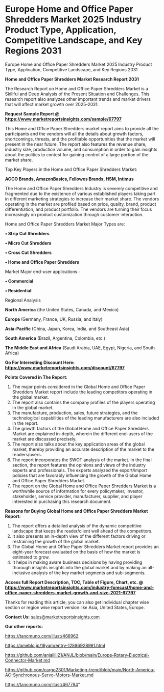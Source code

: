 # Europe Home and Office Paper Shredders Market 2025 Industry Product Type, Application, Competitive Landscape, and Key Regions 2031
Europe Home and Office Paper Shredders Market 2025 Industry Product Type, Application, Competitive Landscape, and Key Regions 2031

<strong>Home and Office Paper Shredders Market Research Report 2031</strong>

The Research Report on Home and Office Paper Shredders Market is a Skillful and Deep Analysis of the Present Situation and Challenges. This research report also analyzes other important trends and market drivers that will affect market growth over 2025-2031.

<strong>Request Sample Report @ <a href=https://www.marketreportsinsights.com/sample/67797>https://www.marketreportsinsights.com/sample/67797</a></strong>

This Home and Office Paper Shredders market report aims to provide all the participants and the vendors will all the details about growth factors, shortcomings, threats, and the profitable opportunities that the market will present in the near future. The report also features the revenue share, industry size, production volume, and consumption in order to gain insights about the politics to contest for gaining control of a large portion of the market share.

Top Key Players in the Home and Office Paper Shredders Market:

<strong>ACCO Brands, AmazonBasics, Fellowes Brands, HSM, Intimus</strong>

The Home and Office Paper Shredders Industry is severely competitive and fragmented due to the existence of various established players taking part in different marketing strategies to increase their market share. The vendors operating in the market are profiled based on price, quality, brand, product differentiation, and product portfolio. The vendors are turning their focus increasingly on product customization through customer interaction.

Home and Office Paper Shredders Market Major Types are:

<strong>• Strip Cut Shredders

• Micro Cut Shredders

• Cross Cut Shredders

• Home and Office Paper Shredders</strong>

Market Major end-user applications :

<strong>• Commercial

• Residential</strong>

Regional Analysis

</u><strong><b>North America</b></strong> (the United States, Canada, and Mexico)

<strong><b>Europe </b></strong>(Germany, France, UK, Russia, and Italy)

<strong><b>Asia-Pacific</b></strong> (China, Japan, Korea, India, and Southeast Asia)

<strong><b>South America</b></strong> (Brazil, Argentina, Colombia, etc.)

<strong><b>The Middle East and Africa</b></strong> (Saudi Arabia, UAE, Egypt, Nigeria, and South Africa)

<strong>Go For Interesting Discount Here: <a href=https://www.marketreportsinsights.com/discount/67797>https://www.marketreportsinsights.com/discount/67797</a></strong>

<strong>Points Covered in The Report:</strong>
<ol>
  <li>The major points considered in the Global Home and Office Paper Shredders Market report include the leading competitors operating in the global market.</li>
  <li>The report also contains the company profiles of the players operating in the global market.</li>
  <li>The manufacture, production, sales, future strategies, and the technological capabilities of the leading manufacturers are also included in the report.</li>
  <li>The growth factors of the Global Home and Office Paper Shredders Market are explained in-depth, wherein the different end-users of the market are discussed precisely.</li>
  <li>The report also talks about the key application areas of the global market, thereby providing an accurate description of the market to the readers/users.</li>
  <li>The report incorporates the SWOT analysis of the market. In the final section, the report features the opinions and views of the industry experts and professionals. The experts analyzed the export/import policies that are favorably influencing the growth of the Global Home and Office Paper Shredders Market.</li>
  <li>The report on the Global Home and Office Paper Shredders Market is a worthwhile source of information for every policymaker, investor, stakeholder, service provider, manufacturer, supplier, and player interested in purchasing this research document.</li>
</ol>
<strong>Reasons for Buying Global Home and Office Paper Shredders Market Report:</strong>

<ol>
  <li>The report offers a detailed analysis of the dynamic competitive landscape that keeps the reader/client well ahead of the competitors.</li>
  <li>It also presents an in-depth view of the different factors driving or restraining the growth of the global market.</li>
  <li>The Global Home and Office Paper Shredders Market report provides an eight-year forecast evaluated on the basis of how the market is estimated to grow.</li>
  <li>It helps in making aware business decisions by having providing thorough insights insights into the global market and by making an all-inclusive analysis of the key market segments and sub-segments.</li>
</ol>
<strong>Access full Report Description, TOC, Table of Figure, Chart, etc. @ <a href=https://www.marketreportsinsights.com/industry-forecast/home-and-office-paper-shredders-market-growth-and-size-2021-67797>https://www.marketreportsinsights.com/industry-forecast/home-and-office-paper-shredders-market-growth-and-size-2021-67797</a></strong>


Thanks for reading this article; you can also get individual chapter wise section or region wise report version like Asia, United States, Europe.

<strong>Contact Us:</strong>
sales@marketreportsinsights.com

<strong>Our other reports:</strong>

<a href=https://tanomuno.com/illust/468962>https://tanomuno.com/illust/468962</a>

<a href=https://ameblo.jp/18yam/entry-12886928991.html>https://ameblo.jp/18yam/entry-12886928991.html</a>

<a href=https://github.com/anjaliiii21/ANJL/blob/main/Europe-Rotary-Electrical-Connector-Market.md>https://github.com/anjaliiii21/ANJL/blob/main/Europe-Rotary-Electrical-Connector-Market.md</a>

<a href=https://github.com/cargo2301/Marketing-trend/blob/main/North-America-AC-Synchronous-Servo-Motors-Market.md>https://github.com/cargo2301/Marketing-trend/blob/main/North-America-AC-Synchronous-Servo-Motors-Market.md</a>

<a href=https://tanomuno.com/illust/467764>https://tanomuno.com/illust/467764</a>"
